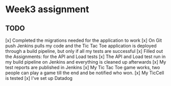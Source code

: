 # Week3 assignment
## TODO

[x] Completed the migrations needed for the application to work
[x] On Git push Jenkins pulls my code and the Tic Tac Toe application is deployed through a build pipeline, but only if all my tests are successful
[x] Filled out the Assignments: for the API and Load tests
[x] The API and Load test run in my build pipeline on Jenkins and everything is cleaned up afterwards
[x] My test reports are published in Jenkins
[x] My Tic Tac Toe game works, two people can play a game till the end and be notified who won.
[x] My TicCell is tested
[x] I've set up Datadog
